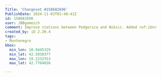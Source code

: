 ```yaml
---
Title: 'Changeset #158682696'
PublishDate: 2024-11-03T01:48:41Z
id: 158682696
user: JBBgameich
comment: Improve stations between Podgorica and Niksic. Added ref:ibnr, wikidata and changed node positions according to wiki.
created_by: iD 2.30.4
tags:
- Montenegro
bbox:
  min_lon: 18.9445329
  min_lat: 42.5038377
  max_lon: 19.2232553
  max_lat: 42.7704656

---
```

